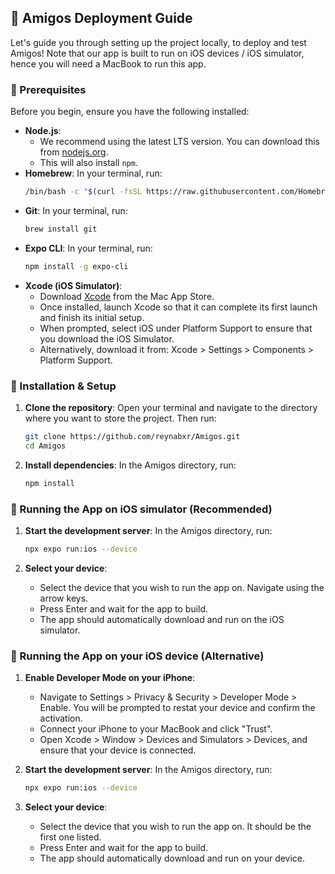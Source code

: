 ## 🚀 Amigos Deployment Guide

Let's guide you through setting up the project locally, to deploy and test Amigos! Note that our app is built to run on iOS devices / iOS simulator, hence you will need a MacBook to run this app.


### 🔑 Prerequisites

Before you begin, ensure you have the following installed:

- **Node.js**:
  - We recommend using the latest LTS version. You can download this from [nodejs.org](https://nodejs.org/).
  - This will also install `npm`.
- **Homebrew**: In your terminal, run:
  ```bash
  /bin/bash -c "$(curl -fsSL https://raw.githubusercontent.com/Homebrew/install/HEAD/install.sh)"
  ```
- **Git**: In your terminal, run:
  ```bash
  brew install git
  ```
- **Expo CLI**: In your terminal, run:
  ```bash
  npm install -g expo-cli
  ```
- **Xcode (iOS Simulator)**:
  - Download [Xcode](https://apps.apple.com/us/app/xcode/id497799835) from the Mac App Store.
  - Once installed, launch Xcode so that it can complete its first launch and finish its initial setup.
  - When prompted, select iOS under Platform Support to ensure that you download the iOS Simulator.
  - Alternatively, download it from: Xcode > Settings > Components > Platform Support.


### 🔧 Installation & Setup

1.  **Clone the repository**: Open your terminal and navigate to the directory where you want to store the project. Then run:

    ```bash
    git clone https://github.com/reynabxr/Amigos.git
    cd Amigos
    ```

2.  **Install dependencies**: In the Amigos directory, run:
    ```bash
    npm install
    ```


### 📱 Running the App on iOS simulator (Recommended)

1.  **Start the development server**: In the Amigos directory, run:
    ```bash
    npx expo run:ios --device
    ```

2.  **Select your device**:
    - Select the device that you wish to run the app on. Navigate using the arrow keys.
    - Press Enter and wait for the app to build. 
    - The app should automatically download and run on the iOS simulator.
    

### 📱 Running the App on your iOS device (Alternative)

1.  **Enable Developer Mode on your iPhone**:
    - Navigate to Settings > Privacy & Security > Developer Mode > Enable. You will be prompted to restat your device and confirm the activation. 
    - Connect your iPhone to your MacBook and click "Trust". 
    - Open Xcode > Window > Devices and Simulators > Devices, and ensure that your device is connected.

2. **Start the development server**: In the Amigos directory, run:
    ```bash
    npx expo run:ios --device
    ```

2.  **Select your device**:
    - Select the device that you wish to run the app on. It should be the first one listed. 
    - Press Enter and wait for the app to build.
    - The app should automatically download and run on your device.
